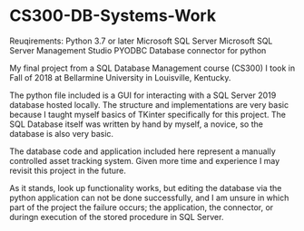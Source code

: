 # CS300-DB-Systems-Work

Reuqirements:
      Python 3.7 or later
      Microsoft SQL Server
      Microsoft SQL Server Management Studio
      PYODBC Database connector for python

My final project from a SQL Database Management course (CS300) I took in Fall of 2018 at Bellarmine University in Louisville, Kentucky.

The python file included is a GUI for interacting with a SQL Server 2019 database hosted locally.
The structure and implementations are very basic because I taught myself basics of TKinter specifically for this project. The SQL Database 
itself was written by hand by myself, a novice, so the database is also very basic.

The database code and application included here represent a manually controlled asset tracking system. Given more time and experience I may
revisit this project in the future.

As it stands, look up functionality works, but editing the database via the python application can not be done successfully, and I am 
unsure in which part of the project the failure occurs; the application, the connector, or duringn execution of the stored procedure 
in SQL Server.
